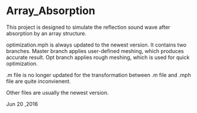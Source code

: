 # Array_Absorption
This project is designed to simulate the reflection sound wave after absorption by an array structure.

optimization.mph is always updated to the newest version.
It contains two branches. 
Master branch applies user-defined meshing, which produces accurate result.
Opt branch applies rough meshing, which is used for quick optimization.

.m file is no longer updated for the transformation between .m file and .mph file are quite inconvienent.

Other files are usually the newest version.

Jun 20 ,2016
  

